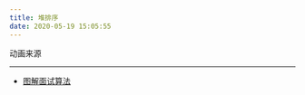 ```yaml
---
title: 堆排序
date: 2020-05-19 15:05:55
---
```


动画来源

---

- [图解面试算法](https://github.com/MisterBooo/LeetCodeAnimation)
